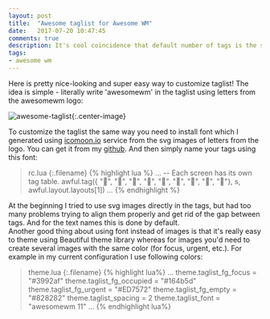 ```yaml
---
layout: post
title:  "Awesome taglist for Awesome WM"
date:   2017-07-20 10:47:45
comments: true
description: It's cool coincidence that default number of tags is the same as number of letters in 'AwesomeWM', isn't it? =) 
tags: 
- awesome wm
---
```


Here is pretty nice-looking and super easy way to customize taglist! The idea is simple - literally write 'awesomewm' in the taglist using letters from the awesomewm logo:

![awesome-taglist]({{site.url}}/images/awesome-taglist.png){:.center-image}

To customize the taglist the same way you need to install font which I generated using [icomoon.io](https://icomoon.io/) service from the svg images of letters from the logo. You can get it from my [github]({{site.url}}/css/awesomewmfont.ttf). 
And then simply name your tags using this font:

<style>
@font-face {
    font-family:"AwesomeFont";
    src: url({{site.url}}/css/awesomewmfont.ttf)
}
</style>

>rc.lua
{:.filename}
{% highlight lua %}
...
-- Each screen has its own tag table.
awful.tag({ "", "", "", "", "", "", "", "", ""}, 
    s, awful.layout.layouts[1])
...
{% endhighlight %}

At the beginning I tried to use svg images directly in the tags, but had too many problems trying to align them properly and get rid of the gap between tags. And for the text names this is done by default.  
Another good thing about using font instead of images is that it's really easy to theme using Beautiful theme library whereas for images you'd need to create several images with the same color (for focus, urgent, etc.). For example in my current configuration I use following colors:

>theme.lua
{:.filename}
{% highlight lua%}
...
theme.taglist_fg_focus    = "#3992af"
theme.taglist_fg_occupied = "#164b5d"
theme.taglist_fg_urgent   = "#ED7572"
theme.taglist_fg_empty    = "#828282"
theme.taglist_spacing     = 2
theme.taglist_font        = "awesomewm 11"
...
{% endhighlight lua%}